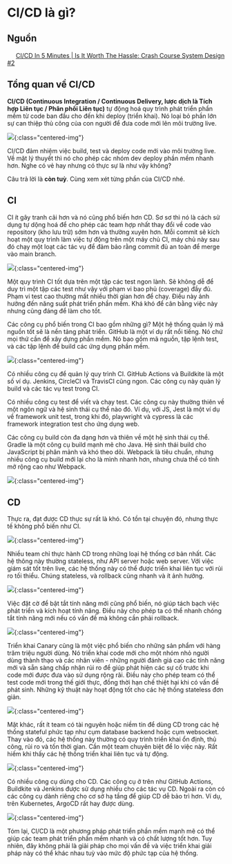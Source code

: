 # CI/CD là gì?

## Nguồn

<img src="../../assets/images/bytebytego.png" width="16" height="16"/> [CI/CD In 5 Minutes | Is It Worth The Hassle: Crash Course System Design #2](https://www.youtube.com/watch?v=42UP1fxi2SY)

## Tổng quan về CI/CD

**CI/CD (Continuous Integration / Continuous Delivery, lược dịch là Tích hợp Liên tục / Phân phối Liên tục)** tự động hoá quy trình phát triển phần mềm từ code ban đầu cho đến khi deploy (triển khai). Nó loại bỏ phần lớn sự can thiệp thủ công của con người để đưa code mới lên môi trường live.

![](../assets/ByteByteGo/ci-cd/figure1.png){:class="centered-img"}

CI/CD đảm nhiệm việc build, test và deploy code mới vào môi trường live. Về mặt lý thuyết thì nó cho phép các nhóm dev deploy phần mềm nhanh hơn. Nghe có vẻ hay nhưng có thực sự là như vậy không?

Câu trả lời là **còn tuỳ**. Cùng xem xét từng phần của CI/CD nhé.

## CI

CI ít gây tranh cãi hơn và nó cũng phổ biến hơn CD. Sơ sơ thì nó là cách sử dụng tự dộng hoá để cho phép các team hợp nhất thay đổi về code vào repository (kho lưu trữ) sớm hơn và thường xuyên hơn. Mỗi commit sẽ kích hoạt một quy trình làm việc tự động trên một máy chủ CI, máy chủ này sau đó chạy một loạt các tác vụ để đảm bảo rằng commit đủ an toàn để merge vào main branch.

![](../assets/ByteByteGo/ci-cd/figure2.png){:class="centered-img"}

Một quy trình CI tốt dựa trên một tập các test ngon lành. Sẽ không dễ để duy trì một tập các test như vậy với phạm vi bao phủ (coverage) đầy đủ. Phạm vi test cao thường mất nhiều thời gian hơn để chạy. Điều này ảnh hưởng đến năng suất phát triển phần mềm. Khá khó để cân bằng việc này nhưng cũng đáng để làm cho tốt.

Các công cụ phổ biến trong CI bao gồm những gì? Một hệ thống quản lý mã nguồn tốt sẽ là nền tảng phát triển. GitHub là một ví dụ rất nổi tiếng. Nó chứ mọi thứ cần để xây dựng phần mềm. Nó bao gồm mã nguồn, tập lệnh test, và các tập lệnh để build các ứng dụng phần mềm.

![](../assets/ByteByteGo/ci-cd/figure3.png){:class="centered-img"}

Có nhiều công cụ để quản lý quy trình CI. GitHub Actions và Buildkite là một số ví dụ. Jenkins, CircleCI và TravisCI cũng ngon. Các công cụ này quản lý build và các tác vụ test trong CI. 

Có nhiều công cụ test để viết và chạy test. Các công cụ này thường thiên về một ngôn ngữ và hệ sinh thái cụ thể nào đó. Ví dụ, với JS, Jest là một ví dụ về framework unit test, trong khi đó, playwright và cypress là các framework integration test cho ứng dụng web. 

Các công cụ build còn đa dạng hơn và thiên về một hệ sinh thái cụ thể. Gradle là một công cụ build mạnh mẽ cho Java. Hệ sinh thái build cho JavaScript bị phân mảnh và khó theo dõi. Webpack là tiêu chuẩn, nhưng nhiều công cụ build mới lại cho là mình nhanh hơn, nhưng chưa thể có tính mở rộng cao như Webpack.

![](../assets/ByteByteGo/ci-cd/figure4.png){:class="centered-img"}

## CD

Thực ra, đạt được CD thực sự rất là khó. Có tồn tại chuyện đó, nhưng thực tế không phổ biến như CI.

![](../assets/ByteByteGo/ci-cd/figure5.png){:class="centered-img"}

Nhiều team chỉ thực hành CD trong những loại hệ thống cơ bản nhất. Các hệ thông này thường stateless, như API server hoặc web server. Với việc giám sát tốt trên live, các hệ thống này có thể được triển khai liên tục với rủi ro tối thiểu. Chúng stateless, và rollback cũng nhanh và ít ảnh hưởng.

![](../assets/ByteByteGo/ci-cd/figure6.png){:class="centered-img"}

Việc đặt cờ để bật tắt tính năng mới cũng phổ biến, nó giúp tách bạch việc phát triển và kích hoạt tính năng. Điều này cho phép ta có thể nhanh chóng tắt tính năng mới nếu có vấn đề mà không cần phải rollback. 

![](../assets/ByteByteGo/ci-cd/figure7.png){:class="centered-img"}

Triển khai Canary cũng là một việc phổ biến cho những sản phẩm với hàng trăm triệu người dùng. Nó triển khai code mới cho một nhóm nhỏ người dùng thành thạo và các nhân viên - những người đánh giá cao các tính năng mới và sẵn sàng chấp nhận rủi ro để giúp phát hiện các sự cố trước khi code mới được đưa vào sử dụng rộng rãi. Điều này cho phép team có thể test code mới trong thế giới thực, đồng thời hạn chế thiệt hại khi có vấn đề phát sinh. Những kỹ thuật này hoạt động tốt cho các hệ thống stateless đơn giản.

![](../assets/ByteByteGo/ci-cd/figure8.png){:class="centered-img"}

Mặt khác, rất ít team có tài nguyên hoặc niềm tin để dùng CD trong các hệ thống stateful phức tạp như cụm database backend hoặc cụm websocket. Thay vào đó, các hệ thống này thường có quy trình triển khai ổn định, thủ công, rủi ro và tốn thời gian. Cần một team chuyên biệt để lo việc này. Rất hiếm khi thấy các hệ thống triển khai liên tục và tự động.

![](../assets/ByteByteGo/ci-cd/figure9.png){:class="centered-img"}

Có nhiều công cụ dùng cho CD. Các công cụ ở trên như GitHub Actions, Buildkite và Jenkins được sử dụng nhiều cho các tác vụ CD. Ngoài ra còn có các công cụ dành riêng cho cơ sở hạ tầng để giúp CD dễ bảo trì hơn. Ví dụ, trên Kubernetes, ArgoCD rất hay được dùng.

![](../assets/ByteByteGo/ci-cd/figure10.png){:class="centered-img"}

Tóm lại, CI/CD là một phương pháp phát triển phần mềm mạnh mẽ có thể giúp các team phát triển phần mềm nhanh và có chất lượng tốt hơn. Tuy nhiên, đây không phải là giải pháp cho mọi vấn đề và việc triển khai giải pháp này có thể khác nhau tuỳ vào mức độ phức tạp của hệ thống.
